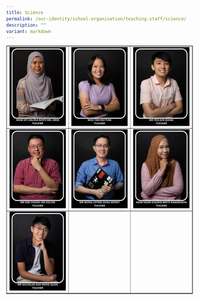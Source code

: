 ```yaml
---
title: Science
permalink: /our-identity/school-organisation/teaching-staff/science/
description: ""
variant: markdown
---
```

<table style="border-collapse: collapse; width: 100%;" border="1">
<tbody>
<tr>
<td style="width: 33.3333%;"><img src="/images/Staff_Photos__8_July___1_.png"></td>
<td style="width: 33.3333%;"><img src="/images/sci2.jpg"></td>
<td style="width: 33.3333%;"><img src="/images/sci3.jpg"></td>
</tr>
<tr>
<td style="width: 33.3333%;"><img src="/images/sci4.jpg"></td>
<td style="width: 33.3333%;"><img src="/images/sci5.jpg"></td>
<td style="width: 33.3333%;"><img src="/images/sci6.jpg"></td>
</tr>
<tr>
<td style="width: 33.3333%;"><img src="/images/sci11.jpg"></td>
<td style="width: 33.3333%;"> </td>
<td style="width: 33.3333%;"> </td>
</tr>
</tbody>
</table>